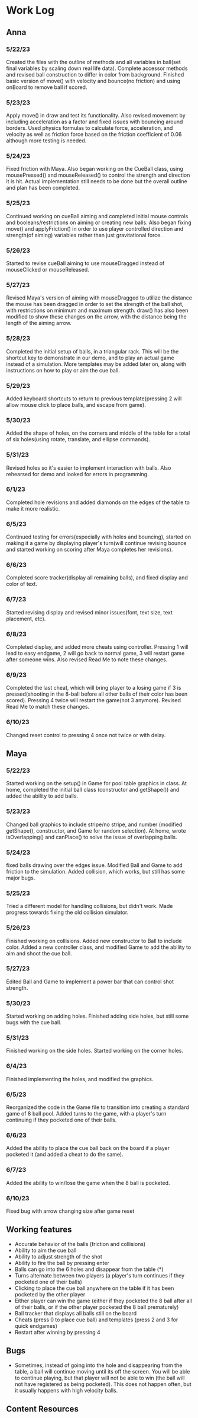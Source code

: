 # Work Log

## Anna

### 5/22/23

Created the files with the outline of methods and all variables in ball(set final variables by scaling down real life data). Complete accessor methods and revised ball construction to differ in color from background. Finished basic version of move() with velocity and bounce(no friction) and using onBoard to remove ball if scored.

### 5/23/23

Apply move() in draw and test its functionality. Also revised movement by including acceleration as a factor and fixed issues with bouncing around borders. Used physics formulas to calculate force, acceleration, and velocity as well as friction force based on the friction coefficient of 0.06 although more testing is needed.

### 5/24/23

Fixed friction with Maya. Also began working on the CueBall class, using mousePressed() and mouseReleased() to control the strength and direction it is hit. Actual implementation still needs to be done but the overall outline and plan has been completed.

### 5/25/23

Continued working on cueBall aiming and completed initial mouse controls and booleans/restrictions on aiming or creating new balls. Also began fixing move() and applyFriction() in order to use player controlled direction and strength(of aiming) variables rather than just gravitational force.

### 5/26/23

Started to revise cueBall aiming to use mouseDragged instead of mouseClicked or mouseReleased.

### 5/27/23

Revised Maya's version of aiming with mouseDragged to utilize the distance the mouse has been dragged in order to set the strength of the ball shot, with restrictions on minimum and maximum strength. draw() has also been modified to show these changes on the arrow, with the distance being the length of the aiming arrow.

### 5/28/23

Completed the initial setup of balls, in a triangular rack. This will be the shortcut key to demonstrate in our demo, and to play an actual game instead of a simulation. More templates may be added later on, along with instructions on how to play or aim the cue ball.

### 5/29/23

Added keyboard shortcuts to return to previous template(pressing 2 will allow mouse click to place balls, and escape from game).

### 5/30/23

Added the shape of holes, on the corners and middle of the table for a total of six holes(using rotate, translate, and ellipse commands).

### 5/31/23

Revised holes so it's easier to implement interaction with balls. Also rehearsed for demo and looked for errors in programming.

### 6/1/23

Completed hole revisions and added diamonds on the edges of the table to make it more realistic.

### 6/5/23

Continued testing for errors(especially with holes and bouncing), started on making it a game by displaying player's turn(will continue revising bounce and started working on scoring after Maya completes her revisions).

### 6/6/23

Completed score tracker(display all remaining balls), and fixed display and color of text.

### 6/7/23

Started revising display and revised minor issues(font, text size, text placement, etc).

### 6/8/23

Completed display, and added more cheats using controller. Pressing 1 will lead to easy endgame, 2 will go back to normal game, 3 will restart game after someone wins. Also revised Read Me to note these changes.

### 6/9/23

Completed the last cheat, which will bring player to a losing game if 3 is pressed(shooting in the 8-ball before all other balls of their color has been scored). Pressing 4 twice will restart the game(not 3 anymore). Revised Read Me to match these changes.

### 6/10/23

Changed reset control to pressing 4 once not twice or with delay.

## Maya

### 5/22/23

Started working on the setup() in Game for pool table graphics in class. At home, completed the initial ball class (constructor and getShape()) and added the ability to add balls.

### 5/23/23

Changed ball graphics to include stripe/no stripe, and number (modified getShape(), constructor, and Game for random selection). At home, wrote isOverlapping() and canPlace() to solve the issue of overlapping balls.

### 5/24/23

fixed balls drawing over the edges issue. Modified Ball and Game to add friction to the simulation. Added collision, which works, but still has some major bugs.

### 5/25/23

Tried a different model for handling collisions, but didn't work. Made progress towards fixing the old collision simulator.

### 5/26/23

Finished working on collisions. Added new constructor to Ball to include color. Added a new controller class, and modified Game to add the ability to aim and shoot the cue ball.

### 5/27/23

Edited Ball and Game to implement a power bar that can control shot strength.

### 5/30/23

Started working on adding holes. Finished adding side holes, but still some bugs with the cue ball.

### 5/31/23

Finished working on the side holes. Started working on the corner holes.

### 6/4/23

Finished implementing the holes, and modified the graphics.

### 6/5/23

Reorganized the code in the Game file to transition into creating a standard game of 8 ball pool. Added turns to the game, with a player's turn continuing if they pocketed one of their balls.

### 6/6/23

Added the ability to place the cue ball back on the board if a player pocketed it (and added a cheat to do the same).

### 6/7/23

Added the ability to win/lose the game when the 8 ball is pocketed.

### 6/10/23

Fixed bug with arrow changing size after game reset

## Working features
 * Accurate behavior of the balls (friction and collisions)
 * Ability to aim the cue ball
 * Ability to adjust strength of the shot
 * Ability to fire the ball by pressing enter
 * Balls can go into the 6 holes and disappear from the table (*)
 * Turns alternate between two players (a player's turn continues if they pocketed one of their balls)
 * Clicking to place the cue ball anywhere on the table if it has been pocketed by the other player
 * Either player can win the game (either if they pocketed the 8 ball after all of their balls, or if the other player pocketed the 8 ball prematurely)
 * Ball tracker that displays all balls still on the board
 * Cheats (press 0 to place cue ball) and templates (press 2 and 3 for quick endgames)
 * Restart after winning by pressing 4

## Bugs
 * Sometimes, instead of going into the hole and disappearing from the table, a ball will continue moving until its off the screen. You will be able to continue playing, but that player will not be able to win (the ball will not have registered as being pocketed). This does not happen often, but it usually happens with high velocity balls.

## Content Resources

